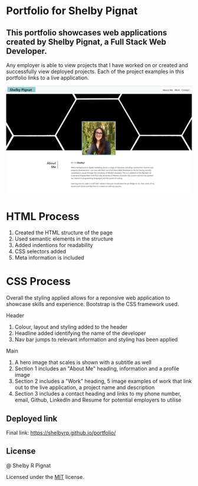 # Portfolio for Shelby Pignat

## This portfolio showcases web applications created by Shelby Pignat, a Full Stack Web Developer.

Any employer is able to view projects that I have worked on or created and successfully view deployed projects. Each of the project examples in this portfolio links to a live application.

![Final result appear as:](./assets/image/portfolioex.png)

# HTML Process

1. Created the HTML structure of the page
2. Used semantic elements in the structure
3. Added indentions for readability
4. CSS selectors added
5. Meta information is included

# CSS Process

Overall the styling applied allows for a reponsive web application to showcase skills and experience. Bootstrap is the CSS framework used.

Header

1. Colour, layout and styling added to the header
2. Headline added identifying the name of the developer
3. Nav bar jumps to relevant information and styling has been applied

Main

1. A hero image that scales is shown with a subtitle as well
2. Section 1 includes an "About Me" heading, information and a profile image
3. Section 2 includes a "Work" heading, 5 image examples of work that link out to the live application, a project name and description
4. Section 3 includes a contact heading and links to my phone number, email, Github, LinkedIn and Resume for potential employers to utilise


## Deployed link

Final link: https://shelbyrp.github.io/portfolio/

## License

@ Shelby R Pignat

Licensed under the [MIT](LICENSE) license.